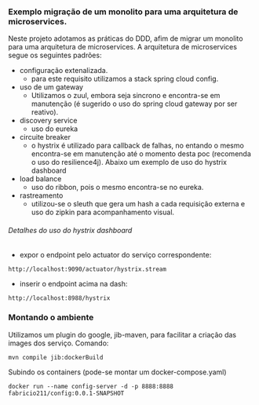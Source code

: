 ### Exemplo migração de um monolito para uma arquitetura de microservices.

Neste projeto adotamos as práticas do DDD, afim de migrar um monolito para uma arquitetura de microservices.
A arquitetura de microservices segue os seguintes padrões:
- configuração extenalizada.
	- para este requisito utilizamos a stack spring cloud config.
- uso de um gateway
	- Utilizamos o zuul, embora seja sincrono e encontra-se em manutenção (é sugerido o uso do spring cloud gateway por ser reativo).
- discovery service
	- uso do eureka
- circuite breaker
	- o hystrix é utilizado para callback de falhas, no entando o mesmo encontra-se em manutenção até o momento desta poc (recomenda o uso do resilience4j).
	 Abaixo um exemplo de uso do hystrix dashboard
- load balance
	- uso do ribbon, pois o mesmo encontra-se no eureka.
- rastreamento
	- utilizou-se o sleuth que gera um hash a cada requisição externa e uso do zipkin para acompanhamento visual.				


###### Detalhes do uso do hystrix dashboard

- expor o endpoint pelo actuator do serviço correspondente: 
```
http://localhost:9090/actuator/hystrix.stream
```
- inserir o endpoint acima na dash: 
```
http://localhost:8988/hystrix
```

### Montando o ambiente
Utilizamos um plugin do google, jib-maven, para facilitar a criação das images dos serviço.
Comando:
```
mvn compile jib:dockerBuild
```

Subindo os containers (pode-se montar um docker-compose.yaml)
```
docker run --name config-server -d -p 8888:8888 fabricio211/config:0.0.1-SNAPSHOT
```
